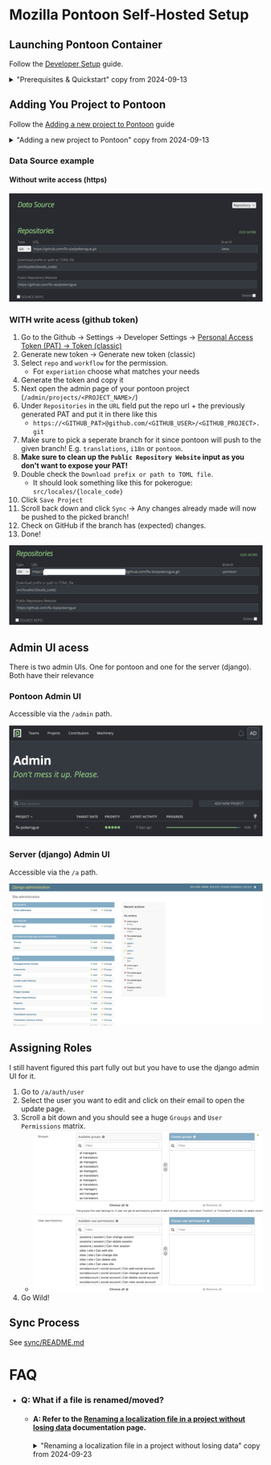 # Mozilla Pontoon Self-Hosted Setup

## Launching Pontoon Container

Follow the [Developer Setup](https://mozilla-pontoon.readthedocs.io/en/latest/dev/setup.html) guide.


<details>
    <summary>"Prerequisites & Quickstart" copy from 2024-09-13</summary>

> Prerequisites
> -------------
> 
> 1. Install `Docker <https://docs.docker.com/install/>`_.
> 
> 2. Install `Node.js 14 and npm 7 or later <https://docs.npmjs.com/downloading-and-installing-node-js-and-npm>`_.
> 
> 3. Install `make <https://www.gnu.org/software/make/>`_ using either your
>    system's package manager (Linux) or Xcode command line developer tools (OSX).
>    On Windows, you can use `MozillaBuild <https://wiki.mozilla.org/MozillaBuild>`_.
> Quickstart
> ----------
> 
> 1. Clone the `Pontoon repository <https://github.com/mozilla/pontoon>`_::
> 
>      $ git clone https://github.com/mozilla/pontoon.git
> 
>    .. Note::
> 
>         To contribute changes to the project, you will need to
>         `fork <https://help.github.com/en/github/getting-started-with-github/fork-a-repo>`_
>         the repository under your own GitHub account.
> 
> 
> 2. From the root of the repository, run::
> 
>      $ make build
> 
>    That will install Pontoon's JS dependencies,
>    build the frontend packages, and build the server container.
> 
>    .. Note::
> 
>         If you want to share your development instance in your local network,
>         set SITE_URL to bind the server to any address you like, e.g.
>         ``make build SITE_URL="http://192.168.1.14:8000"``.
> 
> 
> 3. Run the webapp::
> 
>       $ make run
> 
>    .. Note::
> 
>         The first time you run this, the PostgreSQL container needs to do
>         some work before it becomes available to the server container. Hence,
>         the server might not be able to perform things like migrations.
>         You can simply wait for the postgresql container to report that it's
>         ready, then abort the process, then restart it. That should let the
>         server do all its setup as expected.
> 
>         Alternatively, you can run ``docker-compose up postgresql`` and wait
>         until it reports that the database is ready, then stop that and run
>         ``make run``.
> 
> 
> 4. Finally, you need to run some setup steps, while the server is running::
> 
>       $ make setup
> 
>    This will ask you to create a superuser, and then will update your Firefox
>    account settings.
> 
> The app should now be available at http://localhost:8000 or the custom SITE_URL.
> 
> And with that, you're ready to start :doc:`contributing`!
</details>

## Adding You Project to Pontoon

Follow the [Adding a new project to Pontoon](https://mozilla-pontoon.readthedocs.io/en/latest/user/localizing-your-projects.html#adding-a-new-project-to-pontoon) guide

<details>
    <summary>"Adding a new project to Pontoon" copy from 2024-09-13</summary>

> Adding a new project to Pontoon
> -------------------------------
> When accessing your deployed app, your email address is your login in the Sign
> In page and your password is the one picked during setup. After you log in,
> access Pontoon Admin (``/admin/``), click **ADD NEW PROJECT** and fill out the
> following required fields:
> 
> 1. **Name**: name of the project to be displayed throughout Pontoon app. The
>    following project names are reserved: ``Terminology``, ``Tutorial``,
>    ``Pontoon Intro``.
> 1. **Slug**: used in URLs, will be generated automatically based on the Name.
> 1. **Locales**: select at least one Localizable locale by clicking on it.
> 1. **Repository URL**: enter your repository's SSH URL of the form
>    ``git@github.com:user/repo.git``.
> 1. **Download prefix or path to TOML file**: a URL prefix for downloading localized files. For
>    GitHub repositories, select any localized file on GitHub, click ``Raw`` and
>    replace locale code and the following bits in the URL with ``{locale_code}``.
>    If you use one, you need to select the `project configuration file`_ instead
>    of a localized file.
> 1. Click **SAVE PROJECT** at the bottom of the page.
> 1. After the page reloads, click **SYNC** and wait for Pontoon to import
>    strings. You can monitor the progress in the Sync log (``/sync/log/``).
> 1. When the synchronization is finished, you should check the imported resources
>    and the entities. If everything went okay, you can proceed to the next step.
> 1. Go to the project's admin page and change the visibility option to make
>    the project public. It's required because all new projects in Pontoon are private
>    by default and aren't visible to localizers and locale managers.
> 
> For complete documentation of the Admin form, please refer to Mozilla's
> `new project documentation`_.
> 
> At this point you are ready to `start localizing your project`_ at
> ``/projects/SLUG/``!
> 
> .. _new project documentation: https://mozilla-l10n.github.io/documentation/tools/pontoon/adding_new_project.html
> .. _start localizing your project: https://mozilla-l10n.github.io/localizer-documentation/tools/pontoon/
</details>

### Data Source example 

#### Without write access (https)

![Pontoon Data Source example (no write access)](/docs/img/pontoon-data-source.png)

### WITH write acess (github token)

1. Go to the Github -> Settings -> Developer Settings -> [Personal Access Token (PAT) -> Token (classic)](https://github.com/settings/tokens)
2. Generate new token -> Generate new token (classic) 
3. Select `repo` and `workflow` for the permission.
    - For `experiation` choose what matches your needs
4. Generate the token and copy it
5. Next open the admin page of your pontoon project (`/admin/projects/<PROJECT_NAME>/`)
6. Under `Repositories` in the `URL` field put the repo url + the previously generated PAT and put it in there like this
    - `https://<GITHUB_PAT>@github.com/<GITHUB_USER>/<GITHUB_PROJECT>.git`
7. Make sure to pick a seperate branch for it since pontoon will push to the given branch! E.g. `translations`, `i18n` or `pontoon`.
8. **Make sure to clean up the `Public Repository Website` input as you don't want to expose your PAT!**
9. Double check the `Download prefix or path to TOML file`.
    - It should look something like this for pokerogue: `src/locales/{locale_code}`
10. Click `Save Project`
11. Scroll back down and click `Sync` -> Any changes already made will now be pushed to the picked branch!
12. Check on GitHub if the branch has (expected) changes.
13. Done!

![pontoon-repo-with-pat](/docs/img/pontoon-repo-with-pat.png)

## Admin UI acess

There is two admin UIs. One for pontoon and one for the server (django). Both have their relevance

### Pontoon Admin UI

Accessible via the `/admin` path.

![Pontoon Admin UI](/docs/img/pontoon-admin-ui.png)

### Server (django) Admin UI

Accessible via the `/a` path.

![Django Admin UI](/docs/img/django-admin-ui.png)

## Assigning Roles 

I still havent figured this part fully out but you have to use the django admin UI for it.

1. Go to `/a/auth/user`
2. Select the user you want to edit and click on their email to open the update page.
3. Scroll a bit down and you should see a huge `Groups` and `User Permissions` matrix.
    - ![pontoon-groups-permissions-matrix](/docs/img/pontoon-groups-permissions-matrix.png) 
4. Go Wild!

## Sync Process

See [sync/README.md](https://github.com/mozilla/pontoon/blob/main/pontoon/sync/README.md)

# FAQ

- ### Q: What if a file is renamed/moved?
    - #### A: Refer to the [Renaming a localization file in a project without losing data](https://mozilla-l10n.github.io/documentation/tools/pontoon/renaming_a_file.html) documentation page.
        <details>
        <summary>"Renaming a localization file in a project without losing data" copy from 2024-09-23</summary>

        > # Renaming a localization file in a project without losing data
        > 
        > In some cases, project owners will want to rename a file for clarity, or for technical reasons. If it’s only done in the VCS > repository, the file will be imported again and you will lose attribution, pending suggestions and history. Since this is a special > case, we can work around this and rename the file in Pontoon while keeping existing data (translations, suggestions, attribution, > history). The process is not complicated, but it has to be highly coordinated.
        > 
        > ## Get a Pull Request ready
        > 
        > Either you or the project owners will get a Pull Request ready that renames the file for all locales. Using a script is recommended > as you will need to generate the patch not too long before the next steps to avoid conflicts.
        > 
        > ## Rename the resource in Pontoon admin panel
        > 
        > Wait for the current Pontoon sync cycle to end, and make sure you are already logged into Pontoon admin, then merge the Pull Request.
        > 
        > As soon as the Pull Request is merged, go to the [resource section](https://pontoon.mozilla.org/a/base/resource/) of the admin > panel, then type the name of your project (e.g. `thimble`) and hit `Enter`. All the resources for your project should appear. Click > on the one you want to rename, and in the `path` field, for instance rename `messages.properties` into `server.properties` then > click `SAVE`.
        > 
        > It is crucial to do this step **before** the next sync cycle, otherwise the process won’t be effective.
        > 
        > After the next sync, open the file for one of the locales, you should be able to see all the existing data.

        </details>
